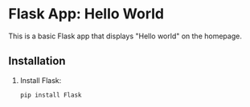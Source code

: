 # Flask App: Hello World

This is a basic Flask app that displays "Hello world" on the homepage.

## Installation

1. Install Flask:
   ```bash
   pip install Flask
